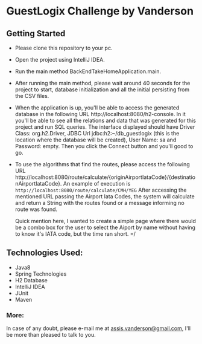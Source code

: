 # GuestLogix Challenge by Vanderson

## Getting Started
- Please clone this repository to your pc.
- Open the project using IntelliJ IDEA.
- Run the main method BackEndTakeHomeApplication.main. 
- After running the main method, please wait around 40 seconds for the project to start, database initialization and all the initial persisting from the CSV files.
- When the application is up, you'll be able to access the generated database in the following URL http://localhost:8080/h2-console. In it you'll be able to see all the relations and data that was generated for this project and run SQL queries.
  The interface displayed should have Driver Class: org.h2.Driver, JDBC Url jdbc:h2:~/db_guestlogix (this is the location where the database will be created), User Name: sa and Password: empty. Then you click the Connect button and you'll good to go.
- To use the algorithms that find the routes, please access the following URL http://localhost:8080/route/calculate/{originAirportIataCode}/{destinationAirportIataCode}. An example of execution is ``http://localhost:8080/route/calculate/CMH/YEG``
  After accessing the mentioned URL passing the Airport Iata Codes, the system will calculate and return a String with the routes found or a message informing no route was found.
  
  Quick mention here, I wanted to create a simple page where there would be a combo box for the user to select the Aiport by name 
  without having to know it's IATA code, but the time ran short. =/  

## Technologies Used:
- Java8
- Spring Technologies
- H2 Database
- IntelliJ IDEA
- JUnit
- Maven

### More:
In case of any doubt, please e-mail me at assis.vanderson@gmail.com, I'll be more than pleased to talk to you.